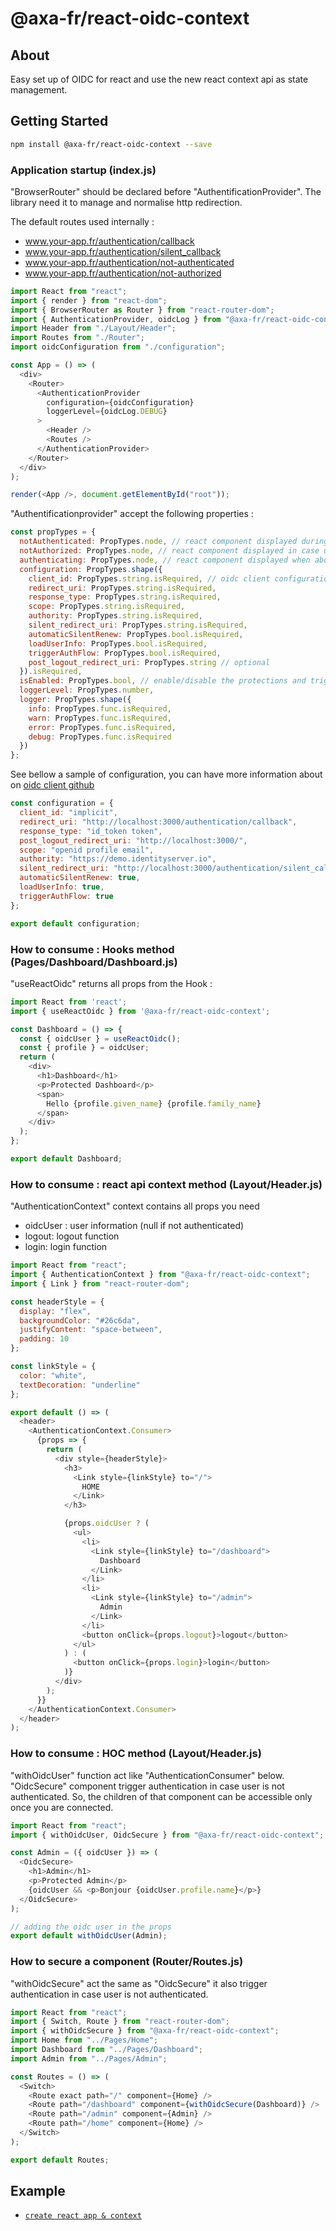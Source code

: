# @axa-fr/react-oidc-context

## About

Easy set up of OIDC for react and use the new react context api as state management.

## Getting Started

```sh
npm install @axa-fr/react-oidc-context --save

```

### Application startup (index.js)

"BrowserRouter" should be declared before "AuthentificationProvider".
The library need it to manage and normalise http redirection.

The default routes used internally :

- www.your-app.fr/authentication/callback
- www.your-app.fr/authentication/silent_callback
- www.your-app.fr/authentication/not-authenticated
- www.your-app.fr/authentication/not-authorized

```javascript
import React from "react";
import { render } from "react-dom";
import { BrowserRouter as Router } from "react-router-dom";
import { AuthenticationProvider, oidcLog } from "@axa-fr/react-oidc-context";
import Header from "./Layout/Header";
import Routes from "./Router";
import oidcConfiguration from "./configuration";

const App = () => (
  <div>
    <Router>
      <AuthenticationProvider
        configuration={oidcConfiguration}
        loggerLevel={oidcLog.DEBUG}
      >
        <Header />
        <Routes />
      </AuthenticationProvider>
    </Router>
  </div>
);

render(<App />, document.getElementById("root"));
```

"Authentificationprovider" accept the following properties :

```javascript
const propTypes = {
  notAuthenticated: PropTypes.node, // react component displayed during authentication
  notAuthorized: PropTypes.node, // react component displayed in case user is not Authorised
  authenticating: PropTypes.node, // react component displayed when about to redirect user to be authenticated
  configuration: PropTypes.shape({
    client_id: PropTypes.string.isRequired, // oidc client configuration, the same as oidc client library used internally https://github.com/IdentityModel/oidc-client-js
    redirect_uri: PropTypes.string.isRequired,
    response_type: PropTypes.string.isRequired,
    scope: PropTypes.string.isRequired,
    authority: PropTypes.string.isRequired,
    silent_redirect_uri: PropTypes.string.isRequired,
    automaticSilentRenew: PropTypes.bool.isRequired,
    loadUserInfo: PropTypes.bool.isRequired,
    triggerAuthFlow: PropTypes.bool.isRequired,
    post_logout_redirect_uri: PropTypes.string // optional
  }).isRequired,
  isEnabled: PropTypes.bool, // enable/disable the protections and trigger of authentication (useful during development).
  loggerLevel: PropTypes.number,
  logger: PropTypes.shape({
    info: PropTypes.func.isRequired,
    warn: PropTypes.func.isRequired,
    error: PropTypes.func.isRequired,
    debug: PropTypes.func.isRequired
  })
};
```

See bellow a sample of configuration, you can have more information about on [oidc client github](https://github.com/IdentityModel/oidc-client-js)

```javascript
const configuration = {
  client_id: "implicit",
  redirect_uri: "http://localhost:3000/authentication/callback",
  response_type: "id_token token",
  post_logout_redirect_uri: "http://localhost:3000/",
  scope: "openid profile email",
  authority: "https://demo.identityserver.io",
  silent_redirect_uri: "http://localhost:3000/authentication/silent_callback",
  automaticSilentRenew: true,
  loadUserInfo: true,
  triggerAuthFlow: true
};

export default configuration;
```

### How to consume : Hooks method (Pages/Dashboard/Dashboard.js)

"useReactOidc" returns all props from the Hook :

```javascript
import React from 'react';
import { useReactOidc } from '@axa-fr/react-oidc-context';

const Dashboard = () => {
  const { oidcUser } = useReactOidc();
  const { profile } = oidcUser;
  return (
    <div>
      <h1>Dashboard</h1>
      <p>Protected Dashboard</p>
      <span>
        Hello {profile.given_name} {profile.family_name}
      </span>
    </div>
  );
};

export default Dashboard;

```
### How to consume : react api context method (Layout/Header.js)

"AuthenticationContext" context contains all props you need

- oidcUser : user information (null if not authenticated)
- logout: logout function
- login: login function

```javascript
import React from "react";
import { AuthenticationContext } from "@axa-fr/react-oidc-context";
import { Link } from "react-router-dom";

const headerStyle = {
  display: "flex",
  backgroundColor: "#26c6da",
  justifyContent: "space-between",
  padding: 10
};

const linkStyle = {
  color: "white",
  textDecoration: "underline"
};

export default () => (
  <header>
    <AuthenticationContext.Consumer>
      {props => {
        return (
          <div style={headerStyle}>
            <h3>
              <Link style={linkStyle} to="/">
                HOME
              </Link>
            </h3>

            {props.oidcUser ? (
              <ul>
                <li>
                  <Link style={linkStyle} to="/dashboard">
                    Dashboard
                  </Link>
                </li>
                <li>
                  <Link style={linkStyle} to="/admin">
                    Admin
                  </Link>
                </li>
                <button onClick={props.logout}>logout</button>
              </ul>
            ) : (
              <button onClick={props.login}>login</button>
            )}
          </div>
        );
      }}
    </AuthenticationContext.Consumer>
  </header>
);
```

### How to consume : HOC method (Layout/Header.js)

"withOidcUser" function act like "AuthenticationConsumer" below.
"OidcSecure" component trigger authentication in case user is not authenticated. So, the children of that component can be accessible only once you are connected.

```javascript
import React from "react";
import { withOidcUser, OidcSecure } from "@axa-fr/react-oidc-context";

const Admin = ({ oidcUser }) => (
  <OidcSecure>
    <h1>Admin</h1>
    <p>Protected Admin</p>
    {oidcUser && <p>Bonjour {oidcUser.profile.name}</p>}
  </OidcSecure>
);

// adding the oidc user in the props
export default withOidcUser(Admin);
```

### How to secure a component (Router/Routes.js)

"withOidcSecure" act the same as "OidcSecure" it also trigger authentication in case user is not authenticated.

```javascript
import React from "react";
import { Switch, Route } from "react-router-dom";
import { withOidcSecure } from "@axa-fr/react-oidc-context";
import Home from "../Pages/Home";
import Dashboard from "../Pages/Dashboard";
import Admin from "../Pages/Admin";

const Routes = () => (
  <Switch>
    <Route exact path="/" component={Home} />
    <Route path="/dashboard" component={withOidcSecure(Dashboard)} />
    <Route path="/admin" component={Admin} />
    <Route path="/home" component={Home} />
  </Switch>
);

export default Routes;
```

## Example

- [`create react app & context`](../../examples/context)

